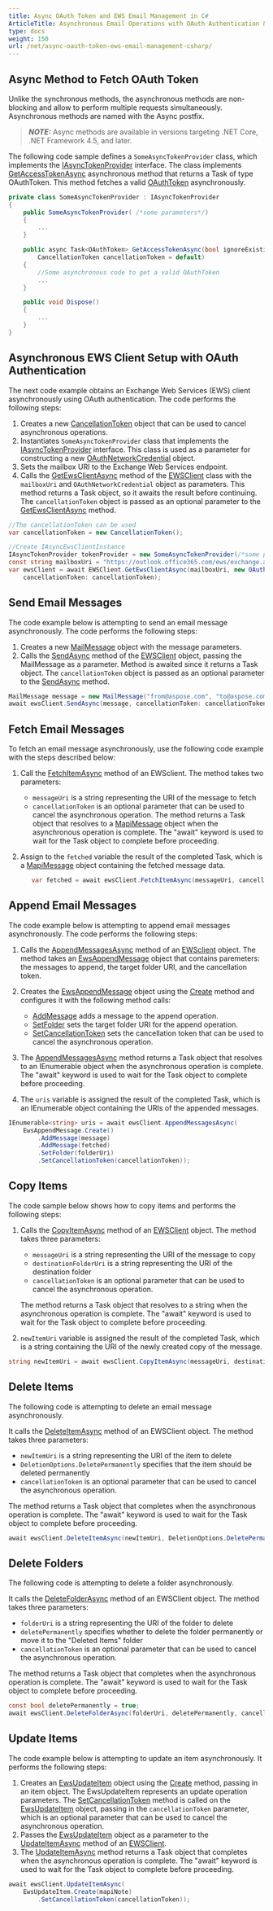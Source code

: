 ```yaml
---
title: Async OAuth Token and EWS Email Management in C#
ArticleTitle: Asynchronous Email Operations with OAuth Authentication & EWS Client
type: docs
weight: 150
url: /net/async-oauth-token-ews-email-management-csharp/
---
```


## **Async Method to Fetch OAuth Token**

Unlike the synchronous methods, the asynchronous methods are non-blocking and allow to perform multiple requests simultaneously. Asynchronous methods are named with the Async postfix.

> **_NOTE:_** Async methods are available in versions targeting .NET Core, .NET Framework 4.5, and later.


The following code sample defines a `SomeAsyncTokenProvider` class, which implements the [IAsyncTokenProvider](https://reference.aspose.com/email/net/aspose.email.clients/iasynctokenprovider/) interface.
The class implements [GetAccessTokenAsync](https://reference.aspose.com/email/net/aspose.email.clients/iasynctokenprovider/getaccesstokenasync/) asynchronous method that returns a Task of type OAuthToken. This method fetches a valid [OAuthToken](https://reference.aspose.com/email/net/aspose.email.clients/oauthtoken/) asynchronously.

```cs
private class SomeAsyncTokenProvider : IAsyncTokenProvider
{
    public SomeAsyncTokenProvider( /*some parameters*/)
    {
        ...
    }

    public async Task<OAuthToken> GetAccessTokenAsync(bool ignoreExistingToken = false,
        CancellationToken cancellationToken = default)
    {
        //Some asynchronous code to get a valid OAuthToken
        ...
    }

    public void Dispose()
    {
        ...
    }
}
```

## **Asynchronous EWS Client Setup with OAuth Authentication**

The next code example obtains an Exchange Web Services (EWS) client asynchronously using OAuth authentication. The code performs the following steps:

1. Creates a new [CancellationToken](https://reference.aspose.com/tasks/net/aspose.tasks/loadoptions/cancellationtoken/) object that can be used to cancel asynchronous operations.
2. Instantiates `SomeAsyncTokenProvider` class that implements the [IAsyncTokenProvider](https://reference.aspose.com/email/net/aspose.email.clients/iasynctokenprovider/) interface. This class is used as a parameter for constructing a new [OAuthNetworkCredential](https://reference.aspose.com/email/net/aspose.email.clients/oauthnetworkcredential/oauthnetworkcredential/) object.
3. Sets the mailbox URI to the Exchange Web Services endpoint.
4. Calls the [GetEwsClientAsync](https://reference.aspose.com/email/net/aspose.email.clients.exchange.webservice/ewsclient/getewsclientasync/) method of the [EWSClient](https://reference.aspose.com/email/net/aspose.email.clients.exchange.webservice/ewsclient/) class with the `mailboxUri` and `OAuthNetworkCredential` object as parameters. This method returns a Task object, so it awaits the result before continuing. The `cancellationToken` object is passed as an optional parameter to the [GetEwsClientAsync](https://reference.aspose.com/email/net/aspose.email.clients.exchange.webservice/ewsclient/getewsclientasync/) method.

```cs
//The cancellationToken can be used
var cancellationToken = new CancellationToken();

//Create IAsyncEwsClientInstance
IAsyncTokenProvider tokenProvider = new SomeAsyncTokenProvider(/*some parameters*/);
const string mailboxUri = "https://outlook.office365.com/ews/exchange.asmx";
var ewsClient = await EWSClient.GetEwsClientAsync(mailboxUri, new OAuthNetworkCredential(tokenProvider),
    cancellationToken: cancellationToken);
```

## **Send Email Messages**

The code example below is attempting to send an email message asynchronously. The code performs the following steps:

1. Creates a new [MailMessage](https://reference.aspose.com/email/net/aspose.email/mailmessage/) object with the message parameters.
2. Calls the [SendAsync](https://reference.aspose.com/email/net/aspose.email.clients.deliveryservice.sendgrid/sendgridclient/sendasync/) method of the [EWSClient](https://reference.aspose.com/email/net/aspose.email.clients.exchange.webservice/ewsclient/) object, passing the MailMessage as a parameter. Method is awaited since it returns a Task object. The `cancellationToken` object is passed as an optional parameter to the [SendAsync](https://reference.aspose.com/email/net/aspose.email.clients.deliveryservice.sendgrid/sendgridclient/sendasync/) method.

```cs
MailMessage message = new MailMessage("from@aspose.com", "to@aspose.com", "Some subject", "Some body");
await ewsClient.SendAsync(message, cancellationToken: cancellationToken);
```

## **Fetch Email Messages**

To fetch an email message asynchronously, use the following code example with the steps described below:

1. Call the [FetchItemAsync](https://reference.aspose.com/email/net/aspose.email.clients.exchange.webservice/iasyncewsclient/fetchitemasync/) method of an EWSclient. The method takes two parameters:

   - `messageUri` is a string representing the URI of the message to fetch
   - `cancellationToken` is an optional parameter that can be used to cancel the asynchronous operation. The method returns a Task object that resolves to a [MapiMessage](https://reference.aspose.com/email/net/aspose.email.mapi/mapimessage/) object when the asynchronous operation is complete. The "await" keyword is used to wait for the Task object to complete before proceeding.

2. Assign to the `fetched` variable the result of the completed Task, which is a [MapiMessage](https://reference.aspose.com/email/net/aspose.email.mapi/mapimessage/) object containing the fetched message data.

   ```cs
      var fetched = await ewsClient.FetchItemAsync(messageUri, cancellationToken: cancellationToken);
   ```

## **Append Email Messages**

The code example below is attempting to append email messages asynchronously. The code performs the following steps:

1. Calls the [AppendMessagesAsync](https://reference.aspose.com/email/net/aspose.email.clients.imap/imapclient/appendmessagesasync/) method of an [EWSclient](https://reference.aspose.com/email/net/aspose.email.clients.exchange.webservice/ewsclient/) object. The method takes an [EwsAppendMessage](https://reference.aspose.com/email/net/aspose.email.clients.exchange.webservice.models/ewsappendmessage/) object that contains paremeters: the messages to append, the target folder URI, and the cancellation token.
2. Creates the [EwsAppendMessage](https://reference.aspose.com/email/net/aspose.email.clients.exchange.webservice.models/ewsappendmessage/) object using the [Create](https://reference.aspose.com/email/net/aspose.email.clients.exchange.webservice.models/ewsappendmessage/create/) method and configures it with the following method calls:

   - [AddMessage](https://reference.aspose.com/email/net/aspose.email.clients.exchange.webservice.models/ewsappendmessage/addmessage/) adds a message to the append operation.
   - [SetFolder](https://reference.aspose.com/email/net/aspose.email.clients.exchange.webservice.models/ewsappendmessage/setfolder/) sets the target folder URI for the append operation.
   - [SetCancellationToken](https://reference.aspose.com/email/net/aspose.email.clients.exchange.webservice.models/ewsappendmessage/setcancellationtoken/) sets the cancellation token that can be used to cancel the asynchronous operation.

3. The [AppendMessagesAsync]((https://reference.aspose.com/email/net/aspose.email.clients.imap/imapclient/appendmessagesasync/)) method returns a Task object that resolves to an IEnumerable<string> object when the asynchronous operation is complete. The "await" keyword is used to wait for the Task object to complete before proceeding.
4. The `uris` variable is assigned the result of the completed Task, which is an IEnumerable<string> object containing the URIs of the appended messages.

```cs
IEnumerable<string> uris = await ewsClient.AppendMessagesAsync(
    EwsAppendMessage.Create()
        .AddMessage(message)
        .AddMessage(fetched)
        .SetFolder(folderUri)
        .SetCancellationToken(cancellationToken));
```

## **Copy Items**

The code sample below shows how to copy items and performs the following steps:

1. Calls the [CopyItemAsync](https://reference.aspose.com/email/net/aspose.email.clients.exchange.webservice/iasyncewsclient/copyitemasync/) method of an [EWSClient](https://reference.aspose.com/email/net/aspose.email.clients.exchange.webservice/ewsclient/) object. The method takes three parameters: 

   - `messageUri` is a string representing the URI of the message to copy 
   - `destinationFolderUri` is a string representing the URI of the destination folder
   - `cancellationToken` is an optional parameter that can be used to cancel the asynchronous operation. 

   The method returns a Task object that resolves to a string when the asynchronous operation is complete. The "await" keyword is used to wait for the Task object to complete before proceeding.

2. `newItemUri` variable is assigned the result of the completed Task, which is a string containing the URI of the newly created copy of the message.

```cs
string newItemUri = await ewsClient.CopyItemAsync(messageUri, destinationFolderUri, cancellationToken);
```

## **Delete Items**

The following code is attempting to delete an email message asynchronously.

It calls the [DeleteItemAsync](https://reference.aspose.com/email/net/aspose.email.clients.exchange.webservice/iasyncewsclient/deleteitemasync/) method of an EWSClient object. The method takes three parameters:

- `newItemUri` is a string representing the URI of the item to delete
- `DeletionOptions.DeletePermanently` specifies that the item should be deleted permanently
- `cancellationToken` is an optional parameter that can be used to cancel the asynchronous operation. 

The method returns a Task object that completes when the asynchronous operation is complete. The "await" keyword is used to wait for the Task object to complete before proceeding.

```cs
await ewsClient.DeleteItemAsync(newItemUri, DeletionOptions.DeletePermanently, cancellationToken);
```

## **Delete Folders**

The following code is attempting to delete a folder asynchronously.

It calls the [DeleteFolderAsync](https://reference.aspose.com/email/net/aspose.email.clients.imap/imapclient/deletefolderasync/) method of an EWSClient object. The method takes three parameters:

- `folderUri` is a string representing the URI of the folder to delete
- `deletePermanently` specifies whether to delete the folder permanently or move it to the "Deleted Items" folder
- `cancellationToken` is an optional parameter that can be used to cancel the asynchronous operation. 

The method returns a Task object that completes when the asynchronous operation is complete. The "await" keyword is used to wait for the Task object to complete before proceeding.

```cs
const bool deletePermanently = true;
await ewsClient.DeleteFolderAsync(folderUri, deletePermanently, cancellationToken);
```

## **Update Items**

The code example below is attempting to update an item asynchronously. It performs the following steps:

1. Creates an [EwsUpdateItem](https://reference.aspose.com/email/net/aspose.email.clients.exchange.webservice.models/ewsupdateitem/) object using the [Create](https://reference.aspose.com/email/net/aspose.email.clients.exchange.webservice.models/ewsupdateitem/create/#create_2) method, passing in an item object. The EwsUpdateItem represents an update operation parameters. The [SetCancellationToken](https://reference.aspose.com/email/net/aspose.email.clients.exchange.webservice.models/ewsappendmessage/setcancellationtoken/) method is called on the [EwsUpdateItem](https://reference.aspose.com/email/net/aspose.email.clients.exchange.webservice.models/ewsupdateitem/) object, passing in the `cancellationToken` parameter, which is an optional parameter that can be used to cancel the asynchronous operation.
2. Passes the [EwsUpdateItem](https://reference.aspose.com/email/net/aspose.email.clients.exchange.webservice.models/ewsupdateitem/) object as a parameter to the [UpdateItemAsync](https://reference.aspose.com/email/net/aspose.email.clients.exchange.webservice/iasyncewsclient/updateitemasync/) method of an [EWSClient](https://reference.aspose.com/email/net/aspose.email.clients.exchange.webservice/ewsclient/).
3. The [UpdateItemAsync](https://reference.aspose.com/email/net/aspose.email.clients.exchange.webservice/iasyncewsclient/updateitemasync/) method returns a Task object that completes when the asynchronous operation is complete. The "await" keyword is used to wait for the Task object to complete before proceeding.

```cs
await ewsClient.UpdateItemAsync(
    EwsUpdateItem.Create(mapiNote)
        .SetCancellationToken(cancellationToken));
```
